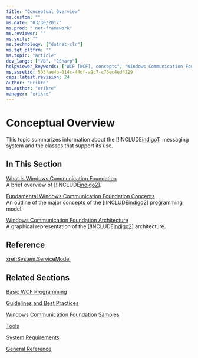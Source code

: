 ```yaml
---
title: "Conceptual Overview"
ms.custom: ""
ms.date: "03/30/2017"
ms.prod: ".net-framework"
ms.reviewer: ""
ms.suite: ""
ms.technology: ["dotnet-clr"]
ms.tgt_pltfrm: ""
ms.topic: "article"
dev_langs: ["VB", "CSharp"]
helpviewer_keywords: ["WCF [WCF], concepts", "Windows Communication Foundation [WCF], concepts"]
ms.assetid: 503fae4b-014c-44df-a9c7-c76ec4ed4229
caps.latest.revision: 24
author: "Erikre"
ms.author: "erikre"
manager: "erikre"
---
```

# Conceptual Overview
This topic summarizes information about the [!INCLUDE[indigo1](../../../includes/indigo1-md.md)] messaging system and the classes that support its use.  
  
## In This Section  
 [What Is Windows Communication Foundation](../../../docs/framework/wcf/whats-wcf.md)  
 A brief overview of [!INCLUDE[indigo2](../../../includes/indigo2-md.md)].  
  
 [Fundamental Windows Communication Foundation Concepts](../../../docs/framework/wcf/fundamental-concepts.md)  
 An outline of the major concepts of the [!INCLUDE[indigo2](../../../includes/indigo2-md.md)] programming model.  
  
 [Windows Communication Foundation Architecture](../../../docs/framework/wcf/architecture.md)  
 A graphical representation of the [!INCLUDE[indigo2](../../../includes/indigo2-md.md)] architecture.  
  
## Reference  
 <xref:System.ServiceModel>  
  
## Related Sections  
 [Basic WCF Programming](../../../docs/framework/wcf/basic-wcf-programming.md)  
  
 [Guidelines and Best Practices](../../../docs/framework/wcf/guidelines-and-best-practices.md)  
  
 [Windows Communication Foundation Samples](../../../docs/framework/wcf/samples/index.md)  
  
 [Tools](../../../docs/framework/wcf/diagnostics/exceptions-reference/tools.md)  
  
 [System Requirements](../../../docs/framework/wcf/wcf-system-requirements.md)  
  
 [General Reference](../../../docs/framework/wcf/general-reference.md)
